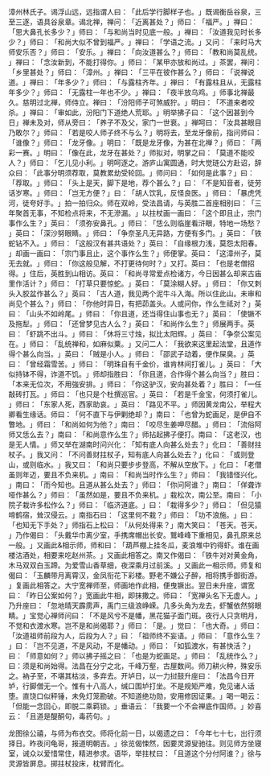 漳州林氏子。谒浮山远，远指谓人曰：​「此后学行脚样子也。​」既谒衡岳谷泉，三至三逐，语具谷泉章。谒北禅，禅问：​「近离甚处？​」师曰：​「福严。​」禅曰：​「思大鼻孔长多少？​」师曰：​「与和尚当时见底一般。​」禅曰：​「汝道我见时长多少？​」师曰：​「和尚大似不曾到福严。​」禅曰：​「学语之流。​」又问：​「来时马大师安乐否？​」师曰：​「安乐。​」禅曰：​「向汝道甚么？​」师曰：​「教和尚莫乱统。​」禅曰：​「念汝新到，不能打得你。​」师曰：​「某甲亦放和尚过。​」茶罢，禅问：​「乡里甚处？​」师曰：​「漳州。​」禅曰：​「三平在彼作甚么？​」师曰：​「说禅说道。​」禅曰：​「年多少？​」师曰：​「与露柱齐年。​」禅曰：​「有露柱且从，无露柱年多少？​」师曰：​「无露柱一年也不少。​」禅曰：​「夜半放乌鸡。​」师事北禅最久。慈明过北禅，师侍立。禅曰：​「汾阳师子可煞威狞。​」明曰：​「不道来者咬杀。​」禅曰：​「审如此，汾阳门下道绝人荒耶。​」明举拂子曰：​「这个因甚到今日」禅未及对，师从旁曰：​「养子不及父，家门一世衰。​」禅呵曰：​「汝具甚眼目乃敢尔？​」师曰：​「若是咬人师子终不与么？​」明将去，至龙牙像前，指问师曰：​「谁像？​」师曰：​「龙牙像。​」明曰：​「既是龙牙像，为甚在北禅？​」师曰：​「两彩一赛。​」明曰：​「像在此，龙牙在甚处？​」师拟对，明掌之曰：​「莫道不能咬人？​」师曰：​「乞儿见小利。​」明呵逐之。游庐山寓圆通，时大觉琏公方赴诏，辞众曰：​「此事分明须荐取，莫教累劫受轮回。​」师问曰：​「如何是此事？​」曰：​「荐取。​」师曰：​「头上是天，脚下是地，荐个甚么？​」曰：​「不是知音者，徒劳话岁寒。​」师曰：​「岂无方便？​」曰：​「胡人饮乳，反怪良医。​」师曰：​「暴虎凭河，徒夸好手。​」拍一拍归众。师在双岭，受法昌请，与英胜二首座相别曰：​「三年聚首无事，不知检点将来，不无滲漏。​」以拄杖画一画曰：​「这个即且止，宗门事作么生？​」英曰：​「须弥安鼻孔。​」师曰：​「恁么则临崖看浒眼，特地一场愁？​」英曰：​「深沙努眼睛。​」师曰：​「争奈圣凡无异路，方便有多门。​」英曰：​「铁蛇钻不入。​」师曰：​「这般汉有甚共语处？​」英曰：​「自缘根力浅，莫怨太阳春。​」却画一画曰：​「宗门事且止，这个事作么生？​」师便掌。英曰：​「这漳州子，莫无去就。​」师曰：​「你这般见解，不打更待何时？​」又打。英曰：​「也是老僧招得。​」住后，英胜到山相访。英曰：​「和尚寻常爱点检诸方，今日因甚么却来古庙里作活计？​」师曰：​「打草只要惊蛇。​」英曰：​「莫涂糊人好。​」师曰：​「你又刺头入胶盆作甚么？​」英曰：​「古人道，我见两个泥牛斗入海。所以住此山。未审和尚见个甚么？​」师曰：​「你他时异日，有把茆盖头。人或问你，作么生祗对？​」英曰：​「山头不如岭尾。​」师曰：​「你且道，还当得住山事也无？​」英曰：​「使镢不及拖犁。​」师曰：​「还曾梦见古人么？​」英曰：​「和尚作么生？​」师展两手。英曰：​「虾跳不出斗。​」师曰：​「休将三寸烛，拟比太阳辉。​」英曰：​「争奈公案见在。​」师曰：​「乱统禅和，如麻似粟。​」又问二人：​「我欲来这里起法堂，且道作得个甚么向当。​」英曰：​「贼是小人。​」师曰：​「邵武子动着，便作屎臭。​」英曰：​「曾经霜雪苦。​」师曰：​「明珠自有千金价，谁肯林间打雀儿。​」英曰：​「大似持钵不得，诈道不饥。​」师却指胜曰：​「你且道，合作得个甚么向当？​」胜曰：​「本来无位次，不用強安排。​」师曰：​「你这驴汉，安向甚处着？​」胜曰：​「一任敲砖打瓦。​」师曰：​「也只是个杜撰巡官。​」英曰：​「若是千金宝，何须打雀儿。​」师曰：​「东家人死，西家助哀。​」英曰：​「路见不平。​」师因黄龙南公，举程大卿看生缘话。师曰：​「何不直下与伊剿绝却？​」南曰：​「也曾为蛇画足，是伊自不瞥地。​」师曰：​「和尚如何为他？​」南曰：​「咬尽生姜呷尽醋。​」师曰：​「流俗阿师又恁么去？​」南曰：​「和尚意作么生？​」师拈起拂子便打。南曰：​「这老汉，也是无人情。​」师又举在湖南时问兴化：​「知有底人向甚么处去？​」化曰：​「善财拄杖子。​」我又问：​「不问善财拄杖子，知有底人向甚么处去？​」化曰：​「或则登山，或则临水。​」我又曰：​「和尚只要步步登高，不解从空放下。​」化曰：​「老僧虽则年迈，要且不负来机。​」南曰：​「和尚当时作么生？​」师曰：​「我错怪兴化。​」南曰：​「而今知也。且道从甚么处去？​」师曰：​「你问阿谁？​」南曰：​「佯聋诈哑作甚么？​」师曰：​「虽然如是，要且不负来机。​」栽松次，南公至。南曰：​「小院子栽许多松作么？​」师曰：​「临济道底。​」曰：​「栽得多少？​」师曰：​「但见猿啼鹤宿，耸汉侵云。​」南指石曰：​「这里何不栽？​」师曰：​「功不浪施。​」曰：​「也知无下手处？​」师指石上松曰：​「从何处得来？​」南大笑曰：​「苍天。苍天。​」乃作偈曰：​「头戴华巾离少室，手携席帽出长安。鷲峰峰下重相见，鼻孔原来总一般。​」又画此&相示师，师和曰：​「葫芦棚上挂冬瓜，麦浪堆中钓得虾。谁在画楼沽酒处，相要来吃赵州茶。​」又画此相答之。南又作偈曰：​「铁牛对对黄金角，木马双双白玉蹄。为爱雪山香草细，夜深乘月过前溪。​」又画此一相示师。师复和偈曰：​「玉麟带月离霄汉，金凤衔花下彩楼。野老不嫌公子醉，相将携手御街游。​」复画此相答之。大宁宽禅师至，师画地作此相，便曳镢出。翌日未升座，谓宽曰：​「昨日公案如何？​」宽画此牛相，即抹撒之。师曰：​「宽禅头名下无虚人。​」乃升座曰：​「忽地晴天霹雳声，禹门三级浪峥嵘。几多头角为龙去，虾蟹依然努眼睛。​」宝觉心禅师问曰：​「不是风兮不是幡，黑花猫子面门斑。夜行人只贪明月，不觉和衣渡水寒。岂不是和尚偈耶？​」师曰：​「是。​」觉曰：​「也大奇。​」师曰：​「汝道祖师前段为人，后段为人？​」曰：​「祖师终不妄语。​」师曰：​「意作么生？​」曰：​「岂不见道，不是风动，不是幡动。​」师曰：​「如狐渡水，有甚快活？​」曰：​「师意如何？​」师以拂子摇之曰：​「也是为蛇画足。​」师曰：​「乱统作么？​」曰：须是和尚始得。法昌在分宁之北，千峰万壑，古屋数间。师刀耕火种，殊安乐之。衲子至，不堪其枯淡，多弃去。开垆日，以一力挝鼓升座曰：​「法昌今日开垆，行脚僧无一个。惟有十八高人，缄口围垆打坐。不是规矩严难，免见诸人话堕。直饶口似秤锤，未免灯笼勘破。不知道绝功勋，安用修因证果。​」喝一喝云：​「但能一念回心，即脱二乘羁锁。​」垂语云：​「我要一个不会禅底作国师。​」妙喜云：​「且道是醍酮句，毒药句。​」

龙图徐公禧，与师为布衣交。师将化前一日，以偈遗之曰：​「今年七十七，出行须择日。昨夜问龟哥，报道明朝吉。​」徐览偈悚然，因要灵源叟驰往。则见师方坐寝室，诫众以爱惜常住，精进参求。语毕，举拄杖曰：​「且道这个分付阿谁？​」徐与灵源皆屏息。掷拄杖投床，枕臂而化。